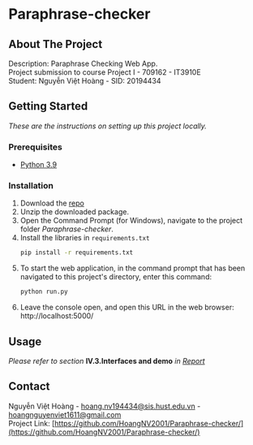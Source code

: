 # Paraphrase-checker



## About The Project
Description: Paraphrase Checking Web App. <br>
Project submission to course Project I - 709162 - IT3910E<br>
Student: Nguyễn Việt Hoàng - SID: 20194434<br>

## Getting Started
_These are the instructions on setting up this project locally._
### Prerequisites
* [Python 3.9](https://www.python.org/downloads/release/python-390/)
### Installation

1. Download the [repo](https://github.com/HoangNV2001/Paraphrase-checker/archive/refs/heads/main.zip)
2. Unzip the downloaded package.
3. Open the Command Prompt (for Windows), navigate to the project folder _Paraphrase-checker_.
4. Install the libraries in `requirements.txt`
   ```sh
   pip install -r requirements.txt
   ```
5. To start the web application, in the command prompt that has been navigated to this project's directory, enter this command:
   ```sh
   python run.py
   ```
6. Leave the console open, and open this URL in the web browser: http://localhost:5000/

## Usage
_Please refer to section_ **IV.3.Interfaces and demo** _in [Report](https://github.com/HoangNV2001/Paraphrase-checker/blob/main/Report.pdf)_

## Contact
Nguyễn Việt Hoàng - hoang.nv194434@sis.hust.edu.vn - hoangnguyenviet1611@gmail.com </br>
Project Link: [https://github.com/HoangNV2001/Paraphrase-checker/](https://github.com/HoangNV2001/Paraphrase-checker/)

